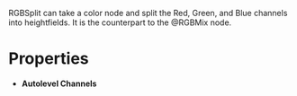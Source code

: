 


RGBSplit can take a color node and split the Red, Green, and Blue channels into heightfields. It is the counterpart to the @RGBMix node.



# Properties

- **Autolevel Channels**  
  



